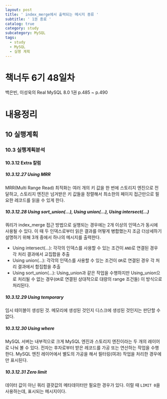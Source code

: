 ```yaml
---
layout: post
title: ' index_merge에서 출력되는 메시지 종류 '
subtitle: ' 1권 종료 '
catalog: true
category: study
subcategory: MySQL
tags:
  - study
  - MySQL
  - 실행 계획
---
```


# 책너두 6기 48일차

백은빈, 이성욱의 Real MySQL 8.0 1권 p.485 ~ p.490

# 내용정리

## 10 실행계획

### 10.3 실행계획분석

#### 10.3.12 Extra 칼럼

##### 10.3.12.27 Using MRR

MRR(Multi Range Read) 최적화는 여러 개의 키 값을 한 번에 스토리지 엔진으로 전달하고, 스토리지 엔진은 넘겨받은 키 값들을 정렬해서 최소한의 페이지 접근만으로 필요한 레코드를 읽을 수 있게 한다.

##### 10.3.12.28 Using sort_union(...), Using union(...), Using intersect(...)

쿼리가 index_merge 접근 방법으로 실행되는 경우에는 2개 이상의 인덱스가 동시에 사용될 수 있다. 이 때 두 인덱스로부터 읽은 결과를 어떻게 병합했는지 조금 더상세하기 설명하기 위해 3개 중에서 하나의 메시지를 출력한다.

- Using intersect(...): 각각의 인덱스를 사용할 수 있는 조건이 `AND`로 연결된 경우 각 처리 결과에서 교집합을 추출
- Using union(...): 각각의 인덱스를 사용할 수 있는 조건이 `OR`로 연결된 경우 각 처리 결과에서 합집합을 추출
- Using sort_union(...): Using_union과 같은 작업을 수행하지만 Using_union으로 처리될 수 없는 경우(`OR`로 연결된 상대적으로 대량의 range 조건들) 이 방식으로 처리된다.

##### 10.3.12.29 Using temporary

임시 테이블이 생성된 것. 메모리에 생성된 것인지 디스크에 생성된 것인지는 판단할 수 없다.

##### 10.3.12.30 Using where

MySQL 서버는 내부적으로 크게 MySQL 엔진과 스토리지 엔진이라는 두 개의 레이어로 나눠 볼 수 있다. 전자는 후자로부터 받은 레코드를 가공 또는 연산하는 작업을 수행한다. MySQL 엔진 레이어에서 별도의 가공을 해서 필터링(여과) 작업을 처리한 경우에만 표시된다.

##### 10.3.12.31 Zero limit

데이터 값이 아닌 쿼리 결괏값의 메타데이터만 필요한 경우가 있다. 이럴 때 `LIMIT 0`을 사용하는데, 표시되는 메시지이다.
